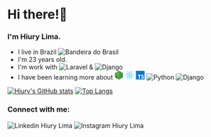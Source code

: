 # Hi there!👋

### I'm Hiury Lima.

- I live in Brazil <img src="https://user-images.githubusercontent.com/69491885/139614755-ff952115-89e5-4ff7-a687-32ccafc7a295.png" alt="Bandeira do Brasil" height="20" width="20"/>
- I'm 23 years old.
- I'm work with <img src="https://cdn.jsdelivr.net/gh/devicons/devicon@latest/icons/laravel/laravel-original.svg" alt="Laravel" height="20" width="20" title="Laravel" />   &   <img src="https://cdn.jsdelivr.net/gh/devicons/devicon/icons/django/django-plain.svg" alt="Django" height="20" width="20" style="max-width:100%;" title="Django" />
- I have been learning more about <img src="https://raw.githubusercontent.com/devicons/devicon/master/icons/nodejs/nodejs-original.svg" alt="NodeJS" height="20" width="20" style="max-width:100%;" title="NodeJS" /> <img src="https://raw.githubusercontent.com/devicons/devicon/master/icons/react/react-original.svg" alt="React" height="20" width="20" style="max-width:100%;" title="React" /> <img src="https://raw.githubusercontent.com/devicons/devicon/master/icons/typescript/typescript-original.svg" alt="TypeScript" height="20" width="20" style="max-width:100%;" title="TypeScript" /> <img src="https://cdn.jsdelivr.net/gh/devicons/devicon/icons/python/python-original.svg" alt="Python" height="20" width="20" style="max-width:100%;" title="Python" /> <img src="https://cdn.jsdelivr.net/gh/devicons/devicon/icons/django/django-plain.svg" alt="Django" height="20" width="20" style="max-width:100%;" title="Django" />
          

[![Hiury's GitHub stats](https://github-readme-stats.vercel.app/api?username=DevHiuryLima&count_private=true&show_icons=true&theme=dark)](https://github.com/DevHiuryLima/github-readme-stats) [![Top Langs](https://github-readme-stats.vercel.app/api/top-langs/?username=DevHiuryLima&theme=dark&layout=compact&)](https://github.com/DevHiuryLima/github-readme-stats)

### Connect with me:
<a align="center" href="https://www.linkedin.com/in/devhiurylima/" target="_blank" title="Linkedin" style="text-decoration: none;">
  <img align="center" src="https://cdn.jsdelivr.net/npm/simple-icons@3.0.1/icons/linkedin.svg" alt="Linkedin Hiury Lima" height="30" width="40" style="max-width:100%;">
</a>
<a align="center" href="https://www.instagram.com/devhiurylima/" target="_blank" title="Instagram" style="text-decoration: none;">
  <img align="center" src="https://cdn.jsdelivr.net/npm/simple-icons@3.0.1/icons/instagram.svg" alt="Instagram Hiury Lima" height="30" width="40" style="max-width:100%;">
</a>

